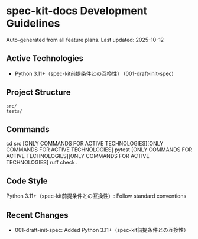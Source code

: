 # spec-kit-docs Development Guidelines

Auto-generated from all feature plans. Last updated: 2025-10-12

## Active Technologies
- Python 3.11+（spec-kit前提条件との互換性） (001-draft-init-spec)

## Project Structure
```
src/
tests/
```

## Commands
cd src [ONLY COMMANDS FOR ACTIVE TECHNOLOGIES][ONLY COMMANDS FOR ACTIVE TECHNOLOGIES] pytest [ONLY COMMANDS FOR ACTIVE TECHNOLOGIES][ONLY COMMANDS FOR ACTIVE TECHNOLOGIES] ruff check .

## Code Style
Python 3.11+（spec-kit前提条件との互換性）: Follow standard conventions

## Recent Changes
- 001-draft-init-spec: Added Python 3.11+（spec-kit前提条件との互換性）

<!-- MANUAL ADDITIONS START -->
<!-- MANUAL ADDITIONS END -->